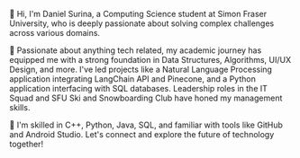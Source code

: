 👋 Hi, I'm Daniel Surina, a Computing Science student at Simon Fraser University, who is deeply passionate about solving complex challenges across various domains.
  
👀 Passionate about anything tech related, my academic journey has equipped me with a strong foundation in Data Structures, Algorithms, UI/UX Design, and more. I've led projects like a Natural Language Processing application integrating LangChain API and Pinecone, and a Python application interfacing with SQL databases. Leadership roles in the IT Squad and SFU Ski and Snowboarding Club have honed my management skills. 

🌱 I'm skilled in C++, Python, Java, SQL, and familiar with tools like GitHub and Android Studio. Let's connect and explore the future of technology together!
